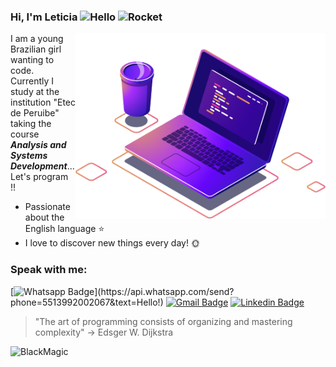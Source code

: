 ### Hi, I'm Leticia <img src="https://user-images.githubusercontent.com/1303154/88677602-1635ba80-d120-11ea-84d8-d263ba5fc3c0.gif" width="28px" alt="Hello">  <img src="https://media2.giphy.com/media/14u2xf1flRHgacyWu6/giphy.gif" width="28px" alt="Rocket">

<img src="https://github.com/devLeSilverio/devLeSilverio/blob/master/computer-illustration.png" min-width="400px" max-width="400px" width="400px" align="right" alt="Computador">

 I am a young Brazilian girl wanting to code. <br>
 Currently I study at the institution "Etec de Peruibe" taking the course ***Analysis and Systems Development***...Let's program !!

* Passionate about the English language ⭐ 
* I love to discover new things every day! 🌞 
 

### Speak with me:

[![Whatsapp Badge](https://img.shields.io/badge/-Whatsapp-4CA143?style=flat-square&labelColor=4CA143&logo=whatsapp&logoColor=white&link=https://api.whatsapp.com/send?phone=5513992002067&text=Hello!)](https://api.whatsapp.com/send?phone=5513992002067&text=Hello!)
[![Gmail Badge](https://img.shields.io/badge/-Gmail-c14438?style=flat-square&logo=Gmail&logoColor=white&link=mailto:lele.silverio@hotmail.com)](mailto:lele.silverio@hotmail.com)
[![Linkedin Badge](https://img.shields.io/badge/-LinkedIn-blue?style=flat-square&logo=Linkedin&logoColor=white&link=https://www.linkedin.com/in/leticia-silverio-72634a1b8/)](https://www.linkedin.com/in/leticia-silverio-72634a1b8)



> "The art of programming consists of organizing and mastering complexity" -> Edsger W. Dijkstra


![BlackMagic](https://forthebadge.com/images/badges/powered-by-black-magic.svg)
